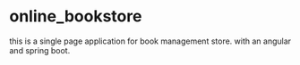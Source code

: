 # online_bookstore
this is a single page application for book management store. with an angular and spring boot.
